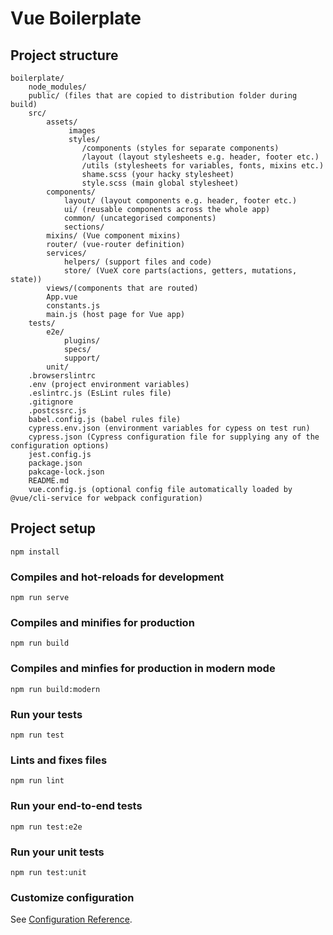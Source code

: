 # Vue Boilerplate


## Project structure
```
boilerplate/
    node_modules/
    public/ (files that are copied to distribution folder during build)
    src/
        assets/
             images
             styles/
                /components (styles for separate components)
                /layout (layout stylesheets e.g. header, footer etc.)
                /utils (stylesheets for variables, fonts, mixins etc.)
                shame.scss (your hacky stylesheet)
                style.scss (main global stylesheet)
        components/ 
            layout/ (layout components e.g. header, footer etc.)
            ui/ (reusable components across the whole app)
            common/ (uncategorised components)
            sections/
        mixins/ (Vue component mixins)  
        router/ (vue-router definition)  
        services/
            helpers/ (support files and code)
            store/ (VueX core parts(actions, getters, mutations, state))
        views/(components that are routed)    
        App.vue 
        constants.js
        main.js (host page for Vue app)
    tests/
        e2e/
            plugins/
            specs/
            support/
        unit/    
    .browserslintrc
    .env (project environment variables)
    .eslintrc.js (EsLint rules file)
    .gitignore
    .postcssrc.js
    babel.config.js (babel rules file)
    cypress.env.json (environment variables for cypess on test run)
    cypress.json (Cypress configuration file for supplying any of the configuration options)
    jest.config.js
    package.json
    pakcage-lock.json
    README.md
    vue.config.js (optional config file automatically loaded by @vue/cli-service for webpack configuration)
```

## Project setup
```
npm install
```

### Compiles and hot-reloads for development
```
npm run serve
```

### Compiles and minifies for production
```
npm run build
```

### Compiles and minfies for production in modern mode
```
npm run build:modern
```

### Run your tests
```
npm run test
```

### Lints and fixes files
```
npm run lint
```

### Run your end-to-end tests
```
npm run test:e2e
```

### Run your unit tests
```
npm run test:unit
```

### Customize configuration
See [Configuration Reference](https://cli.vuejs.org/config/).
